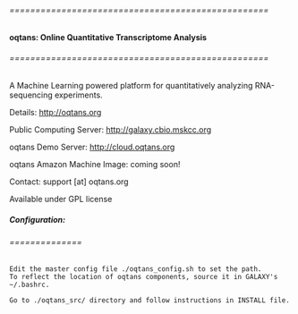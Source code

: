 ###### ==================================================
#### oqtans: Online Quantitative Transcriptome Analysis
###### ==================================================
A Machine Learning powered platform for quantitatively analyzing RNA-sequencing experiments.

Details:
    http://oqtans.org

Public Computing Server:
    http://galaxy.cbio.mskcc.org 

oqtans Demo Server:
    http://cloud.oqtans.org 

oqtans Amazon Machine Image: 
    coming soon! 

Contact: 
    support [at] oqtans.org 

Available under GPL license

##### Configuration:
###### ==============
    
    Edit the master config file ./oqtans_config.sh to set the path. 
    To reflect the location of oqtans components, source it in GALAXY's ~/.bashrc.

    Go to ./oqtans_src/ directory and follow instructions in INSTALL file.
